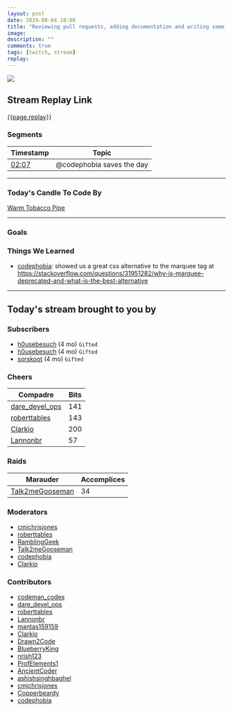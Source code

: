 ```yaml
---
layout: post
date: 2019-08-04 18:08
title: "Reviewing pull requests, adding documentation and writing some more chat-bot goodness"
image:
description: ""
comments: true
tags: [twitch, stream]
replay:
---
```


<img src="{{page.image}}"/>

## Stream Replay Link

[{{page.replay}}]({{page.replay}})

<!--more-->

### Segments

| Timestamp | Topic
| ---       | ---
| [02:07]({{page.replay}}?t=7662.35) | @codephobia saves the day |

---

### Today's Candle To Code By

[Warm Tobacco Pipe](https://amzn.to/2GSsMxX)

---

### Goals


### Things We Learned

- [codephobia](https://twitch.tv/codephobia): showed us a great css alternative to the marquee tag at https://stackoverflow.com/questions/31951282/why-is-marquee-deprecated-and-what-is-the-best-alternative 

---

## Today's stream brought to you by

### Subscribers

- [h0usebesuch](https://twitch.tv/h0usebesuch) (4 mo) `Gifted`
- [h0usebesuch](https://twitch.tv/h0usebesuch) (4 mo) `Gifted`
- [sorskoot](https://twitch.tv/sorskoot) (4 mo) `Gifted`

### Cheers

| Compadre            | Bits        |
| ---                 | ---         |
| [dare_devel_ops](https://twitch.tv/dare_devel_ops) | 141 |
| [roberttables](https://twitch.tv/roberttables) | 143 |
| [Clarkio](https://twitch.tv/clarkio) | 200 |
| [Lannonbr](https://twitch.tv/lannonbr) | 57 |

### Raids

| Marauder            | Accomplices |
| ---                 | ---         |
| [Talk2meGooseman](https://twitch.tv/talk2megooseman) | 34 |

### Moderators

- [cmjchrisjones](https://twitch.tv/cmjchrisjones)
- [roberttables](https://twitch.tv/roberttables)
- [RamblingGeek](https://twitch.tv/ramblinggeek)
- [Talk2meGooseman](https://twitch.tv/talk2megooseman)
- [codephobia](https://twitch.tv/codephobia)
- [Clarkio](https://twitch.tv/clarkio)

### Contributors

- [codeman_codes](https://twitch.tv/codeman_codes)
- [dare_devel_ops](https://twitch.tv/dare_devel_ops)
- [roberttables](https://twitch.tv/roberttables)
- [Lannonbr](https://twitch.tv/lannonbr)
- [mantas159159](https://twitch.tv/mantas159159)
- [Clarkio](https://twitch.tv/clarkio)
- [Drawn2Code](https://twitch.tv/drawn2code)
- [BlueberryKing](https://twitch.tv/blueberryking)
- [nrish123](https://twitch.tv/nrish123)
- [ProfElements1](https://twitch.tv/profelements1)
- [AncientCoder](https://twitch.tv/ancientcoder)
- [ashishsinghbaghel](https://twitch.tv/ashishsinghbaghel)
- [cmjchrisjones](https://twitch.tv/cmjchrisjones)
- [Copperbeardy](https://twitch.tv/copperbeardy)
- [codephobia](https://twitch.tv/codephobia)

